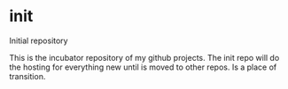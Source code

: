 init
====

Initial repository

This is the incubator repository of my github projects. The init repo will do the hosting for everything new until
is moved to other repos. Is a place of transition.